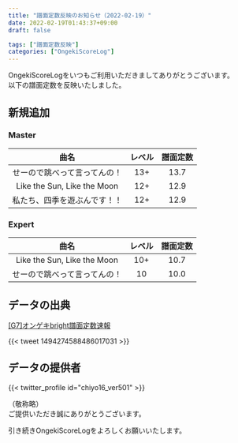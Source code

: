 ```yaml
---
title: "譜面定数反映のお知らせ（2022-02-19）"
date: 2022-02-19T01:43:37+09:00
draft: false

tags: ["譜面定数反映"]
categories: ["OngekiScoreLog"]
---
```


OngekiScoreLogをいつもご利用いただきましてありがとうございます。  
以下の譜面定数を反映いたしました。

<!--more-->

## 新規追加

### Master

| 曲名 | レベル | 譜面定数 |
|:-:|:-:|:-:|
| せーので跳べって言ってんの！ | 13+ | 13.7 |
| Like the Sun, Like the Moon | 12+ | 12.9 |
| 私たち、四季を遊ぶんです！！ | 12+ | 12.9 |

### Expert

| 曲名 | レベル | 譜面定数 |
|:-:|:-:|:-:|
| Like the Sun, Like the Moon | 10+ | 10.7 |
| せーので跳べって言ってんの！ | 10 | 10.0 |

## データの出典

[[G7]オンゲキbright譜面定数速報](https://docs.google.com/spreadsheets/d/1ZAUxUsUesk5mmKARzsxIRrpMVERIEKZZU038zKFGEoI/edit#gid=2079156372)

{{< tweet 1494274588486017031 >}}

## データの提供者

{{< twitter_profile id="chiyo16_ver501" >}}

<!-- （順不同　敬称略）   -->
（敬称略）  
ご提供いただき誠にありがとうございます。

引き続きOngekiScoreLogをよろしくお願いいたします。
